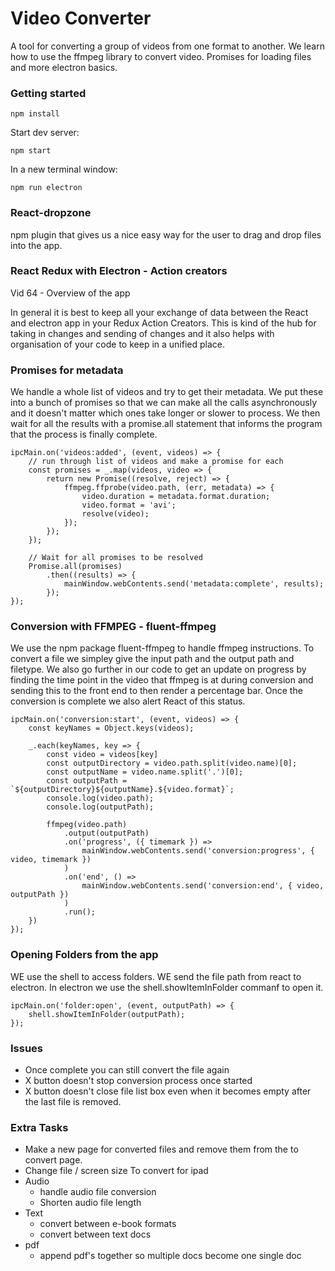 # Video Converter

A tool for converting a group of videos from one format to another. We learn how to use the ffmpeg library to convert video. Promises for loading files and more electron basics.


### Getting started

`npm install`

Start dev server:

`npm start`

In a new terminal window:

`npm run electron`

### React-dropzone

npm plugin that gives us a nice easy way for the user to drag and drop files into the app.


### React Redux with Electron - Action creators

Vid 64 - Overview of the app

In general it is best to keep all your exchange of data between the React and electron app in your Redux Action Creators.
This is kind of the hub for taking in changes and sending of changes and it also helps with organisation of your code to keep in a unified place.

### Promises for metadata

We handle a whole list of videos and try to get their metadata. We put these into a bunch of promises so that we can make all the calls asynchronously and it doesn't matter which ones take longer or slower to process.
We then wait for all the results with a promise.all statement that informs the program that the process is finally complete.

```
ipcMain.on('videos:added', (event, videos) => {
    // run through list of videos and make a promise for each
    const promises = _.map(videos, video => {
        return new Promise((resolve, reject) => {
            ffmpeg.ffprobe(video.path, (err, metadata) => {
                video.duration = metadata.format.duration;
                video.format = 'avi';
                resolve(video);
            });
        });
    });

    // Wait for all promises to be resolved
    Promise.all(promises)
        .then((results) => {
            mainWindow.webContents.send('metadata:complete', results);
        });
});
```

### Conversion with FFMPEG - fluent-ffmpeg

We use the npm package fluent-ffmpeg to handle ffmpeg instructions. To convert a file we simpley give the input path and the output path and filetype.
We also go further in our code to get an update on progress by finding the time point in the video that ffmpeg is at during conversion and sending this to the front end to then render a percentage bar.
Once the conversion is complete we also alert React of this status.

```
ipcMain.on('conversion:start', (event, videos) => {
    const keyNames = Object.keys(videos);

    _.each(keyNames, key => {
        const video = videos[key]
        const outputDirectory = video.path.split(video.name)[0];
        const outputName = video.name.split('.')[0];
        const outputPath = `${outputDirectory}${outputName}.${video.format}`;
        console.log(video.path);
        console.log(outputPath);

        ffmpeg(video.path)
            .output(outputPath)
            .on('progress', ({ timemark }) =>
                mainWindow.webContents.send('conversion:progress', { video, timemark })
            )
            .on('end', () =>
                mainWindow.webContents.send('conversion:end', { video, outputPath })
            )
            .run();
    })
});
```

### Opening Folders from the app

WE use the shell to access folders. WE send the file path from react to electron. In electron we use the shell.showItemInFolder commanf to open it.
```
ipcMain.on('folder:open', (event, outputPath) => {
    shell.showItemInFolder(outputPath);
});
```

### Issues

* Once complete you can still convert the file again
* X button doesn't stop conversion process once started
* X button doesn't close file list box even when it becomes empty after the last file is removed.


### Extra Tasks

* Make a new page for converted files and remove them from the to convert page.
* Change file / screen size To convert for ipad
* Audio
    * handle audio file conversion
    * Shorten audio file length
* Text
    * convert between e-book formats
    * convert between text docs
* pdf
    * append pdf's together so multiple docs become one single doc

